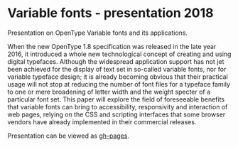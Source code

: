 # Variable fonts - presentation 2018
Presentation on OpenType Variable fonts and its applications.

When the new OpenType 1.8 specification was released in the late year 2016, it introduced a whole new technological concept of creating and using digital typefaces. Although the widespread application support has not jet been achieved for the display of text set in so-called variable fonts, nor for variable typeface design; it is already becoming obvious that their practical usage will not stop at reducing the number of font files for a typeface family to one or mere broadening of letter width and the weight specter of a particular font set. This paper will explore the field of foreseeable benefits that variable fonts can bring to accessibility, responsivity and interaction of web pages, relying on the CSS and scripting interfaces that some browser vendors have already implemented in their commercial releases.

Presentation can be viewed as [gh-pages](https://trpquo.github.io/variable_fonts_2018/).
